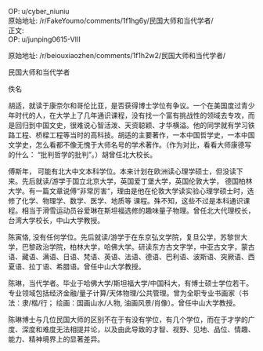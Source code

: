 
OP: u/cyber_niuniu  
原始地址: /r/FakeYoumo/comments/1f1hg6y/民国大师和当代学者/  
正文:  
OP: u/junping0615-VIII  

 原始地址: /r/beiouxiaozhen/comments/1f1h2w2/民国大师和当代学者/  




民国大师和当代学者

佚名

胡适，就读于康奈尔和哥伦比亚，是否获得博士学位有争议。一个在美国度过青少年时代的人，在大学上了几年通识课程，没有找一个富有挑战性的领域去专攻，而是回归到中国文史，很难说心智活泼、天资聪颖、才华横溢。他的同学就有学习铁路工程、桥樑工程等当时的高科技。胡适的主要著作，一本中国哲学史，一本中国文学史，怎么看都不像无愧于大师名号的学术著作。（作为对比，看看大师康德写的什么： “批判哲学的批判”。）胡曾任北大校长。

傅斯年， 可能有北大中文本科学位。本来计划在欧洲读心理学硕士，但没读下来。先后就读/游学于国立北京大学，英国爱丁堡大学，英国伦敦大学， 德国柏林大学。有一篇文章说傅“非常厉害“，理由是他在伦敦大学读实验心理学硕士时，选修了化学、物理学、数学、医学、地质等 课程。殊不知，这些不过是本科通识课程。相当于滑雪运动员谷爱琳在斯坦福选修的趣味量子物理。曾任北大代理校长，台湾大学校长，中山大学教授。

陈寅恪, 没有任何学位。先后就读/游学于在东京弘文学院，复旦公学，苏黎世大学，巴黎政治学院，柏林大学，哈佛大学。研读东方古文字学，中亚古文字，蒙古语、藏语、满语、日语、梵语、英语、法语、德语、巴利语、波斯语、突厥语、西夏语、拉丁语、希腊语。曾任中山大学教授。

陈琳，当代学者。毕业于哈佛大学/斯坦福大学/中国科大，有博士硕士学位若干。专业领域包括经济金融/量子计算/天体物理/公共管理。曾为全职专业书画家（书法：隶/楷/行； 绘画：国画山水/人物, 油画风景/肖像）。曾任中山大学教授。

陈琳博士与几位民国大师的区别不在于有没有学位，有几个学位，而在于才学的广度、深度和难度无法相提并论，以及由此导致的才智、视野、见地、品位、情趣、能力、精神境界上的显著差异。
